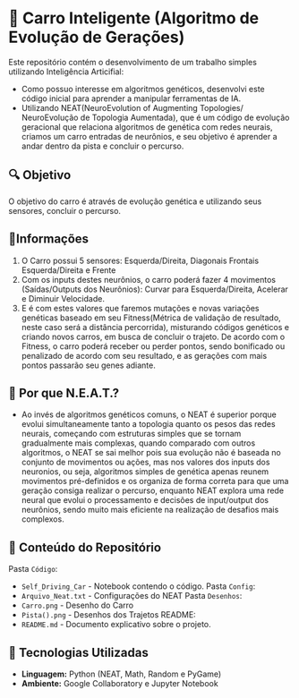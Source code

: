 # 🚗 Carro Inteligente (Algoritmo de Evolução de Gerações)
Este repositório contém o desenvolvimento de um trabalho simples utilizando Inteligência Articifial: 
- Como possuo interesse em algoritmos genéticos, desenvolvi este código inicial para aprender a manipular ferramentas de IA.
- Utilizando NEAT(NeuroEvolution of Augmenting Topologies/ NeuroEvolução de Topologia Aumentada), que é um código de evolução geracional que relaciona algoritmos de genética com redes neurais, criamos um carro entradas de neurônios, e seu objetivo é aprender a andar dentro da pista e concluir o percurso.

## 🔍 Objetivo
O objetivo do carro é através de evolução genética e utilizando seus sensores, concluir o percurso.

## 🔧Informações
1. O Carro possui 5 sensores: Esquerda/Direita, Diagonais Frontais Esquerda/Direita e Frente
2. Com os inputs destes neurônios, o carro poderá fazer 4 movimentos (Saídas/Outputs dos Neurônios): Curvar para Esquerda/Direita, Acelerar e Diminuir Velocidade.
3. E é com estes valores que faremos mutações e novas variações genéticas baseado em seu Fitness(Métrica de validação de resultado, neste caso será a distância percorrida), misturando códigos genéticos e criando novos carros, em busca de concluir o trajeto. De acordo com o Fitness, o carro poderá receber ou perder pontos, sendo bonificado ou penalizado de acordo com seu resultado, e as gerações com mais pontos passarão seu genes adiante.

## 🚀 Por que N.E.A.T.?
- Ao invés de algoritmos genéticos comuns, o NEAT é superior porque evolui simultaneamente tanto a topologia quanto os pesos das redes neurais, começando com estruturas simples que se tornam gradualmente mais complexas, quando comparado com outros algoritmos, o NEAT se sai melhor pois sua evolução não é baseada no conjunto de movimentos ou ações, mas nos valores dos inputs dos neuronios, ou seja, algoritmos simples de genética apenas reunem movimentos pré-definidos e os organiza de forma correta para que uma geração consiga realizar o percurso, enquanto NEAT explora uma rede neural que evolui o processamento e decisões de input/output dos neurônios, sendo muito mais eficiente na realização de desafios mais complexos.

## 📝 Conteúdo do Repositório
Pasta `Código`:
- `Self_Driving_Car` - Notebook contendo o código.
Pasta `Config`:
- `Arquivo_Neat.txt` - Configurações do NEAT
Pasta `Desenhos`:
- `Carro.png` - Desenho do Carro
- `Pista().png` - Desenhos dos Trajetos
README:
- `README.md` - Documento explicativo sobre o projeto.

## 🔬 Tecnologias Utilizadas
- **Linguagem:** Python (NEAT, Math, Random e PyGame)
- **Ambiente:** Google Collaboratory e Jupyter Notebook
